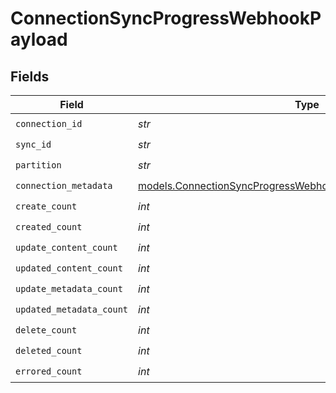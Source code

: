 # ConnectionSyncProgressWebhookPayload


## Fields

| Field                                                                                                                                | Type                                                                                                                                 | Required                                                                                                                             | Description                                                                                                                          |
| ------------------------------------------------------------------------------------------------------------------------------------ | ------------------------------------------------------------------------------------------------------------------------------------ | ------------------------------------------------------------------------------------------------------------------------------------ | ------------------------------------------------------------------------------------------------------------------------------------ |
| `connection_id`                                                                                                                      | *str*                                                                                                                                | :heavy_check_mark:                                                                                                                   | N/A                                                                                                                                  |
| `sync_id`                                                                                                                            | *str*                                                                                                                                | :heavy_check_mark:                                                                                                                   | N/A                                                                                                                                  |
| `partition`                                                                                                                          | *str*                                                                                                                                | :heavy_check_mark:                                                                                                                   | N/A                                                                                                                                  |
| `connection_metadata`                                                                                                                | [models.ConnectionSyncProgressWebhookPayloadConnectionMetadata](../models/connectionsyncprogresswebhookpayloadconnectionmetadata.md) | :heavy_check_mark:                                                                                                                   | N/A                                                                                                                                  |
| `create_count`                                                                                                                       | *int*                                                                                                                                | :heavy_check_mark:                                                                                                                   | N/A                                                                                                                                  |
| `created_count`                                                                                                                      | *int*                                                                                                                                | :heavy_check_mark:                                                                                                                   | N/A                                                                                                                                  |
| `update_content_count`                                                                                                               | *int*                                                                                                                                | :heavy_check_mark:                                                                                                                   | N/A                                                                                                                                  |
| `updated_content_count`                                                                                                              | *int*                                                                                                                                | :heavy_check_mark:                                                                                                                   | N/A                                                                                                                                  |
| `update_metadata_count`                                                                                                              | *int*                                                                                                                                | :heavy_check_mark:                                                                                                                   | N/A                                                                                                                                  |
| `updated_metadata_count`                                                                                                             | *int*                                                                                                                                | :heavy_check_mark:                                                                                                                   | N/A                                                                                                                                  |
| `delete_count`                                                                                                                       | *int*                                                                                                                                | :heavy_check_mark:                                                                                                                   | N/A                                                                                                                                  |
| `deleted_count`                                                                                                                      | *int*                                                                                                                                | :heavy_check_mark:                                                                                                                   | N/A                                                                                                                                  |
| `errored_count`                                                                                                                      | *int*                                                                                                                                | :heavy_check_mark:                                                                                                                   | N/A                                                                                                                                  |
